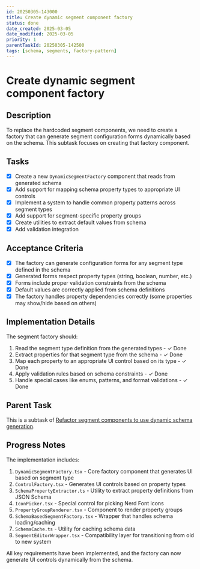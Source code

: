 ```yaml
---
id: 20250305-143000
title: Create dynamic segment component factory
status: done
date_created: 2025-03-05
date_modified: 2025-03-05
priority: 1
parentTaskId: 20250305-142500
tags: [schema, segments, factory-pattern]
---
```


# Create dynamic segment component factory

## Description

To replace the hardcoded segment components, we need to create a factory that can generate segment configuration forms dynamically based on the schema. This subtask focuses on creating that factory component.

## Tasks

- [x] Create a new `DynamicSegmentFactory` component that reads from generated schema
- [x] Add support for mapping schema property types to appropriate UI controls
- [x] Implement a system to handle common property patterns across segment types
- [x] Add support for segment-specific property groups
- [x] Create utilities to extract default values from schema
- [x] Add validation integration

## Acceptance Criteria

- [x] The factory can generate configuration forms for any segment type defined in the schema
- [x] Generated forms respect property types (string, boolean, number, etc.)
- [x] Forms include proper validation constraints from the schema
- [x] Default values are correctly applied from schema definitions
- [x] The factory handles property dependencies correctly (some properties may show/hide based on others)

## Implementation Details

The segment factory should:

1. Read the segment type definition from the generated types - ✓ Done
2. Extract properties for that segment type from the schema - ✓ Done
3. Map each property to an appropriate UI control based on its type - ✓ Done
4. Apply validation rules based on schema constraints - ✓ Done
5. Handle special cases like enums, patterns, and format validations - ✓ Done

## Parent Task

This is a subtask of [Refactor segment components to use dynamic schema generation](20250305-142500).

## Progress Notes

The implementation includes:

1. `DynamicSegmentFactory.tsx` - Core factory component that generates UI based on segment type
2. `ControlFactory.tsx` - Generates UI controls based on property types
3. `SchemaPropertyExtractor.ts` - Utility to extract property definitions from JSON Schema
4. `IconPicker.tsx` - Special control for picking Nerd Font icons
5. `PropertyGroupRenderer.tsx` - Component to render property groups
6. `SchemaBasedSegmentFactory.tsx` - Wrapper that handles schema loading/caching
7. `SchemaCache.ts` - Utility for caching schema data
8. `SegmentEditorWrapper.tsx` - Compatibility layer for transitioning from old to new system

All key requirements have been implemented, and the factory can now generate UI controls dynamically from the schema.
